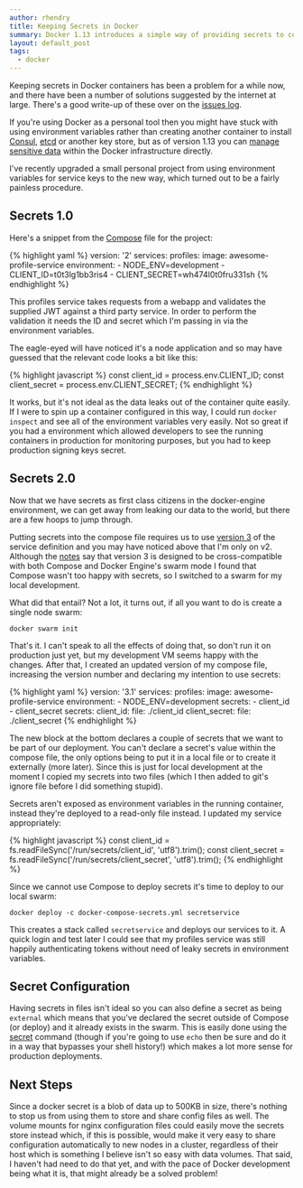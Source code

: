```yaml
---
author: rhendry
title: Keeping Secrets in Docker
summary: Docker 1.13 introduces a simple way of providing secrets to containers
layout: default_post
tags:
  - docker
---
```

Keeping secrets in Docker containers has been a problem for a while now, and there have been a number of solutions
suggested by the internet at large. There's a good write-up of these over on the [issues
log](https://github.com/docker/docker/issues/13490).

If you're using Docker as a personal tool then you might have stuck with using environment variables rather than
creating another container to install [Consul](https://www.consul.io/), [etcd](https://github.com/coreos/etcd) or
another key store, but as of version 1.13 you can [manage sensitive data](https://docs.docker.com/engine/swarm/secrets/) within the Docker infrastructure directly.

I've recently upgraded a small personal project from using environment variables for service keys to the new way, which
turned out to be a fairly painless procedure.

## Secrets 1.0

Here's a snippet from the [Compose](https://docs.docker.com/compose/) file for the project:

{% highlight yaml %}
version: '2'
services:
  profiles:
    image: awesome-profile-service
    environment:
      - NODE_ENV=development
      - CLIENT_ID=t0t3lg1bb3ris4
      - CLIENT_SECRET=wh474l0t0fru331sh
{% endhighlight %}

This profiles service takes requests from a webapp and validates the supplied JWT against a third party service. In
order to perform the validation it needs the ID and secret which I'm passing in via the environment variables.

The eagle-eyed will have noticed it's a node application and so may have guessed that the relevant code looks a bit like
this:

{% highlight javascript %}
const client_id = process.env.CLIENT_ID;
const client_secret = process.env.CLIENT_SECRET;
{% endhighlight %}

It works, but it's not ideal as the data leaks out of the container quite easily. If I were to spin up a container
configured in this way, I could run `docker inspect` and see all of the environment variables very easily. Not so great
if you had a environment which allowed developers to see the running containers in production for monitoring purposes,
but you had to keep production signing keys secret.

## Secrets 2.0

Now that we have secrets as first class citizens in the docker-engine environment, we can get away from leaking our data to the world, but there are a few hoops to jump through.

Putting secrets into the compose file requires us to use [version 3](https://docs.docker.com/compose/compose-file/) of the service definition and you may have noticed above that I'm only on v2. Although the [notes](https://docs.docker.com/compose/compose-file/compose-versioning/#/version-3) say that version 3 is designed to be cross-compatible with both Compose and Docker Engine's swarm mode I found that Compose wasn't too happy with secrets, so I switched to a swarm for my local development.

What did that entail? Not a lot, it turns out, if all you want to do is create a single node swarm:

`docker swarm init`

That's it. I can't speak to all the effects of doing that, so don't run it on production just yet, but my
development VM seems happy with the changes. After that, I created an updated version of my compose file, increasing the
version number and declaring my intention to use secrets:

{% highlight yaml %}
version: '3.1'
services:
  profiles:
    image: awesome-profile-service
    environment:
      - NODE_ENV=development
    secrets:
      - client_id
      - client_secret
secrets:
  client_id:
    file: ./client_id
  client_secret:
    file: ./client_secret
{% endhighlight %}

The new block at the bottom declares a couple of secrets that we want to be part of our deployment. You can't declare a
secret's value within the compose file, the only options being to put it in a local file or to create it externally
(more later). Since this is just for local development at the moment I copied my secrets into two files (which I then
added to git's ignore file before I did something stupid).

Secrets aren't exposed as environment variables in the running container, instead they're deployed to a read-only file
instead. I updated my service appropriately:

{% highlight javascript %}
const client_id = fs.readFileSync('/run/secrets/client_id', 'utf8').trim();
const client_secret = fs.readFileSync('/run/secrets/client_secret', 'utf8').trim();
{% endhighlight %}

Since we cannot use Compose to deploy secrets it's time to deploy to our local swarm:

`docker deploy -c docker-compose-secrets.yml secretservice`

This creates a stack called `secretservice` and deploys our services to it. A quick login and test later I could see
that my profiles service was still happily authenticating tokens without need of leaky secrets in environment variables.

## Secret Configuration

Having secrets in files isn't ideal so you can also define a secret as being `external` which means that you've declared
the secret outside of Compose (or deploy) and it already exists in the swarm. This is easily done using the
[secret](https://docs.docker.com/engine/swarm/secrets/) command (though if you're going to use `echo` then be sure and
do it in a way that bypasses your shell history!) which makes a lot more sense for production deployments.

## Next Steps

Since a docker secret is a blob of data up to 500KB in size, there's nothing to stop us from using them to store and
share config files as well. The volume mounts for nginx configuration files could easily move the secrets store
instead which, if this is possible, would make it very easy to share configuration automatically to new nodes in a
cluster, regardless of their host which is something I believe isn't so easy with data volumes. That said, I haven't had
need to do that yet, and with the pace of Docker development being what it is, that might already be a solved problem!
